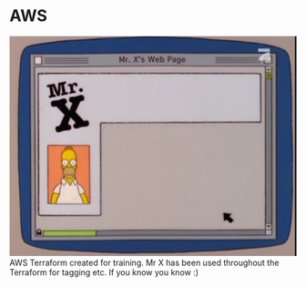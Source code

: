 # AWS
![alt text](/images/mrx.jpg)</br>
AWS Terraform created for training.  Mr X has been used throughout the Terraform for tagging etc.  If you know you know :)
